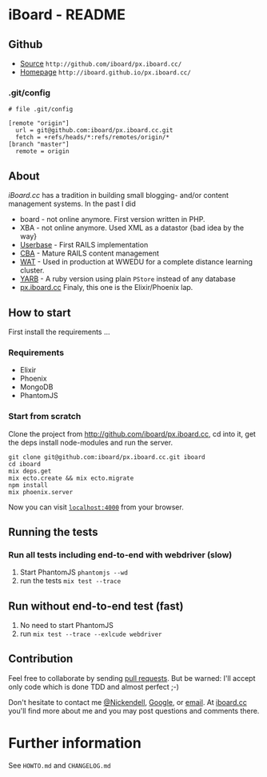 # iBoard - README

## Github

  - [Source][] `http://github.com/iboard/px.iboard.cc/`
  - [Homepage][] `http://iboard.github.io/px.iboard.cc/`

### .git/config

    # file .git/config

    [remote "origin"]
      url = git@github.com:iboard/px.iboard.cc.git
      fetch = +refs/heads/*:refs/remotes/origin/*
    [branch "master"]
      remote = origin

## About

*iBoard.cc* has a tradition in building small blogging- and/or content management
systems. In the past I did 

  * board - not online anymore. First version written in PHP.
  * XBA - not online anymore. Used XML as a datastor {bad idea by the way}
  * [Userbase][] - First RAILS implementation
  * [CBA][] - Mature RAILS content management 
  * [WAT][] - Used in production at WWEDU for a complete distance learning cluster.
  * [YARB][] - A ruby version using plain `PStore` instead of any database
  * [px.iboard.cc][] Finaly, this one is the Elixir/Phoenix lap.

## How to start

First install the requirements ...

### Requirements

  * Elixir
  * Phoenix
  * MongoDB
  * PhantomJS

### Start from scratch

Clone the project from http://github.com/iboard/px.iboard.cc, cd into it, get
the deps install node-modules and run the server.

    git clone git@github.com:iboard/px.iboard.cc.git iboard
    cd iboard
    mix deps.get
    mix ecto.create && mix ecto.migrate
    npm install
    mix phoenix.server

Now you can visit [`localhost:4000`](http://localhost:4000) from your browser.


## Running the tests

### Run all tests including end-to-end with webdriver (slow)

  1. Start PhantomJS `phantomjs --wd`
  2. run the tests `mix test --trace`

## Run without end-to-end test (fast)

  1. No need to start PhantomJS
  2. run `mix test --trace --exlcude webdriver`

## Contribution

Feel free to collaborate by sending [pull requests]. But be warned: I'll accept
only code which is done TDD and almost perfect ;-)

Don't hesitate to contact me [@Nickendell][], [Google][], or [email][].
At [iboard.cc][] you'll find more about me and you may post questions and
comments there.

# Further information

See `HOWTO.md` and `CHANGELOG.md` 

[Userbase]: http://github.com/iboard/userbase
[CBA]: http://github.com/iboard/cba
[WAT]: http://github.com/iboard/wat
[YARB]: http://github.com/iboard/yarb
[px.iboard.cc]: http://github.com/iboard/px.iboard.cc
[@Nickendell]: https://twitter.com/#Nickendell
[Google]: https://plus.google.com/+AndreasAltendorfer
[email]: mailto:andreas@altendorfer.at
[iboard.cc]: http://iboard.cc
[pull requests]: https://github.com/iboard/px.iboard.cc/pulls
[Github]: https://github.com/iboard/px.iboard.cc
[Source]: https://github.com/iboard/px.iboard.cc
[Homepage]: http://iboard.github.io/px.iboard.cc/


